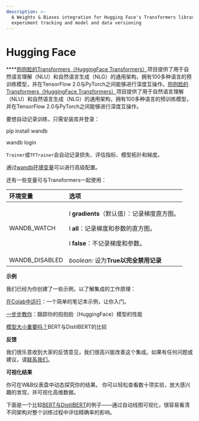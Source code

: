 ```yaml
---
description: >-
  A Weights & Biases integration for Hugging Face's Transformers library for
  experiment tracking and model and data versioning
---
```


# Hugging Face

 ****[抱抱脸的Transformers（HuggingFace Transformers）](https://huggingface.co/transformers/)项目提供了用于自然语言理解（NLU）和自然语言生成（NLG）的通用架构，拥有100多种语言的预训练模型，并在TensorFlow 2.0与PyTorch之间能够进行深度互操作。[抱抱脸的Transformers（HuggingFace Transformers）](https://huggingface.co/transformers/)项目提供了用于自然语言理解（NLU）和自然语言生成（NLG）的通用架构，拥有100多种语言的预训练模型，并在TensorFlow 2.0与PyTorch之间能够进行深度互操作。

要想自动记录训练，只需安装库并登录：

pip install wandb

wandb login

`Trainer`或`TFTrainer`会自动记录损失、评估指标、模型拓扑和梯度。

通过[wandb环境变量](https://docs.wandb.com/library/environment-variables)可以进行高级配置。

还有一些变量可与Transformers一起使用：

<table>
  <thead>
    <tr>
      <th style="text-align:left">&#x73AF;&#x5883;&#x53D8;&#x91CF;</th>
      <th style="text-align:left">&#x9009;&#x9879;</th>
    </tr>
  </thead>
  <tbody>
    <tr>
      <td style="text-align:left">WANDB_WATCH</td>
      <td style="text-align:left">
        <p>l <b>gradients</b>&#xFF08;&#x9ED8;&#x8BA4;&#x503C;&#xFF09;&#xFF1A;&#x8BB0;&#x5F55;&#x68AF;&#x5EA6;&#x76F4;&#x65B9;&#x56FE;&#x3002;</p>
        <p>l <b>all</b>&#xFF1A;&#x8BB0;&#x5F55;&#x68AF;&#x5EA6;&#x548C;&#x53C2;&#x6570;&#x7684;&#x76F4;&#x65B9;&#x56FE;&#x3002;</p>
        <p>l <b>false</b>&#xFF1A;&#x4E0D;&#x8BB0;&#x5F55;&#x68AF;&#x5EA6;&#x548C;&#x53C2;&#x6570;&#x3002;</p>
      </td>
    </tr>
    <tr>
      <td style="text-align:left">WANDB_DISABLED</td>
      <td style="text-align:left"><em>boolean:</em> &#x8BBE;&#x4E3A;<b>True&#x4EE5;&#x5B8C;&#x5168;&#x7981;&#x7528;&#x8BB0;&#x5F55;</b>
      </td>
    </tr>
  </tbody>
</table>

**示例**

我们已经为你创建了一些示例，以了解集成的工作原理：

  [在Colab中运行](https://colab.research.google.com/drive/1NEiqNPhiouu2pPwDAVeFoN4-vTYMz9F8?usp=sharing)：一个简单的笔记本示例，让你入门。

 [一步步教你](https://wandb.ai/jxmorris12/huggingface-demo/reports/A-Step-by-Step-Guide-to-Tracking-Hugging-Face-Model-Performance--VmlldzoxMDE2MTU)：跟踪你的抱抱脸（HuggingFace）模型的性能

  [模型大小重要吗？](https://wandb.ai/jack-morris/david-vs-goliath/reports/Does-model-size-matter?-A-comparison-of-BERT-and-DistilBERT--VmlldzoxMDUxNzU)BERT与DistilBERT的比较  

**反馈**

我们很乐意收到大家的反馈意见，我们很高兴能改善这个集成。如果有任何问题或建议，请[联系我们](https://app.gitbook.com/@weights-and-biases/s/docs/~/drafts/-MLvV8HPbd9J_6haqztg/v/ch/company/getting-help)。

**可视化结果**

你可在W&B仪表盘中动态探究你的结果。 你可以轻松查看数十项实验，放大感兴趣的发现，并可视化高维数据。

下面是一个比较[BERT与DistilBERT](https://app.wandb.ai/jack-morris/david-vs-goliath/reports/Does-model-size-matter?-Comparing-BERT-and-DistilBERT-using-Sweeps--VmlldzoxMDUxNzU)的例子——通过自动线图可视化，很容易看清不同架构对整个训练过程中评估精确率的影响。

​

